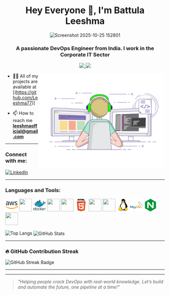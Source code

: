 
<h1 align="center">Hey Everyone 👋, I'm Battula Leeshma</h1>

<div align="center">

  <img width="9500" height="450" alt="Screenshot 2025-10-25 152801" src="https://github.com/user-attachments/assets/307a3e93-0480-4b11-803d-ea2240d84ce2" />

</div>

<h3 align="center">A passionate DevOps Engineer from India. I work in the Corporate IT Sector </h3>

<p align="center">
  <a href="https://github.com/Leeshma77">
    <img src="https://img.shields.io/github/followers/jaiswaladi246?label=Follow&style=social" />
  </a>
  
  <a href="https://www.linkedin.com/in/battula-leeshma-4aba11144">
    <img src="https://img.shields.io/badge/LinkedIn-Aditya%20Jaiswal-blue?logo=linkedin&style=flat-square" />
  </a>
</p>

<img align="right" alt="Coding" width="400" src="https://raw.githubusercontent.com/devSouvik/devSouvik/master/gif3.gif">



- 👨‍💻 All of my projects are available at [(https://github.com/Leeshma77)]
  
- 📫 How to reach me **leeshmaofficial@gmail.com**

---

<h3 align="left">Connect with me:</h3>
<p align="left">
  <a href="(https://www.linkedin.com/in/battula-leeshma-4aba11144)" target="blank"><img align="center" src="https://raw.githubusercontent.com/rahuldkjain/github-profile-readme-generator/master/src/images/icons/Social/linked-in-alt.svg" alt="LinkedIn" height="30" width="40" /></a>
 
 
</p>

---

<h3 align="left">Languages and Tools:</h3>
<p align="left">
  <img src="https://raw.githubusercontent.com/devicons/devicon/master/icons/amazonwebservices/amazonwebservices-original-wordmark.svg" width="40" height="40"/>
  <img src="https://www.vectorlogo.zone/logos/microsoft_azure/microsoft_azure-icon.svg" width="40" height="40"/>
  
  <img src="https://raw.githubusercontent.com/devicons/devicon/master/icons/docker/docker-original-wordmark.svg" width="40" height="40"/>
  
  <img src="https://www.vectorlogo.zone/logos/git-scm/git-scm-icon.svg" width="40" height="40"/>
  <img src="https://www.vectorlogo.zone/logos/grafana/grafana-icon.svg" width="40" height="40"/>
  <img src="https://raw.githubusercontent.com/devicons/devicon/master/icons/html5/html5-original-wordmark.svg" width="40" height="40"/>

  <img src="https://www.vectorlogo.zone/logos/jenkins/jenkins-icon.svg" width="40" height="40"/>
  <img src="https://www.vectorlogo.zone/logos/kubernetes/kubernetes-icon.svg" width="40" height="40"/>
  <img src="https://raw.githubusercontent.com/devicons/devicon/master/icons/linux/linux-original.svg" width="40" height="40"/>
  <img src="https://raw.githubusercontent.com/devicons/devicon/master/icons/mysql/mysql-original-wordmark.svg" width="40" height="40"/>
  <img src="https://raw.githubusercontent.com/devicons/devicon/master/icons/nginx/nginx-original.svg" width="40" height="40"/>
 
  <img src="https://raw.githubusercontent.com/detain/svg-logos/780f25886640cef088af994181646db2f6b1a3f8/svg/selenium-logo.svg" width="40" height="40"/>

</p>


<p><img align="left" src="https://github-readme-stats.vercel.app/api/top-langs?username=jaiswaladi246&show_icons=true&locale=en&layout=compact&theme=vue&hide_border=true" alt="Top Langs" /></p>

<p>&nbsp;<img align="center" src="https://github-readme-stats.vercel.app/api?username=jaiswaladi246&show_icons=true&locale=en&theme=vue&hide_border=true" alt="GitHub Stats" /></p>

---
### 🔥 GitHub Contribution Streak

![GitHub Streak Badge](https://img.shields.io/badge/GitHub%20Streak-Active-brightgreen?logo=github&style=for-the-badge)

---


---

 


> *"Helping people crack DevOps with real-world knowledge. Let’s build and automate the future, one pipeline at a time!"*
